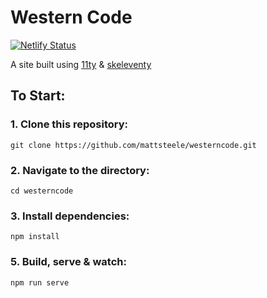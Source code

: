 # Western Code

[![Netlify Status](https://api.netlify.com/api/v1/badges/914fbc5e-8ac8-4ab4-bf4a-383de2e04384/deploy-status)](https://app.netlify.com/sites/nervous-tereshkova-51eccf/deploys)

A site built using [11ty](https://github.com/11ty/eleventy) &amp; [skeleventy](https://skeleventy.netlify.com/)


## To Start:

### 1. Clone this repository:

```
git clone https://github.com/mattsteele/westerncode.git
```


### 2. Navigate to the directory:

```
cd westerncode
```

### 3. Install dependencies:

```
npm install
```


### 5. Build, serve & watch:

```
npm run serve
```
